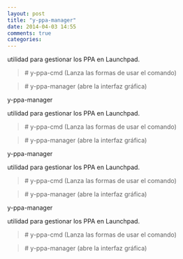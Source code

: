 ```yaml
---
layout: post
title: "y-ppa-manager"
date: 2014-04-03 14:55
comments: true
categories: 
---
```

utilidad para gestionar los PPA en Launchpad. 

>\# y-ppa-cmd (Lanza las formas de usar el comando) 

>\# y-ppa-manager (abre la interfaz gráfica)

y-ppa-manager 

utilidad para gestionar los PPA en Launchpad. 

>\# y-ppa-cmd (Lanza las formas de usar el comando) 

>\# y-ppa-manager (abre la interfaz gráfica)

y-ppa-manager 

utilidad para gestionar los PPA en Launchpad. 

>\# y-ppa-cmd (Lanza las formas de usar el comando) 

>\# y-ppa-manager (abre la interfaz gráfica)

y-ppa-manager 

utilidad para gestionar los PPA en Launchpad. 

>\# y-ppa-cmd (Lanza las formas de usar el comando) 

>\# y-ppa-manager (abre la interfaz gráfica)

